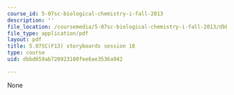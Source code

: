 ```yaml
---
course_id: 5-07sc-biological-chemistry-i-fall-2013
description: ''
file_location: /coursemedia/5-07sc-biological-chemistry-i-fall-2013/dbbd659ab720923100fee6ae3536a942_sb_session18.pdf
file_type: application/pdf
layout: pdf
title: 5.07SC(F13) storyboards session 18
type: course
uid: dbbd659ab720923100fee6ae3536a942

---
```

None
